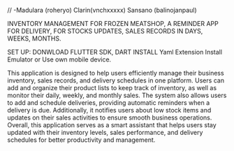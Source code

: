 // -Madulara (roheryo)
    Clarin(vnchxxxxx)
    Sansano (balinojanpaul)
    
INVENTORY MANAGEMENT FOR FROZEN MEATSHOP, A REMINDER APP FOR DELIVERY, FOR STOCKS UPDATES, SALES RECORDS IN DAYS, WEEKS, MONTHS.

SET UP: DONWLOAD FLUTTER SDK, DART
INSTALL Yaml Extension 
Install Emulator or Use own mobile device.


This application is designed to help users efficiently manage their business inventory, sales records, and delivery schedules in one platform. 
Users can add and organize their product lists to keep track of inventory, as well as monitor their daily, weekly, and monthly sales. The system also 
allows users to add and schedule deliveries, providing automatic reminders when a delivery is due. Additionally, it notifies users about low stock items
and updates on their sales activities to ensure smooth business operations. Overall, this application serves as a smart assistant that helps users stay 
updated with their inventory levels, sales performance, and delivery schedules for better productivity and management.


